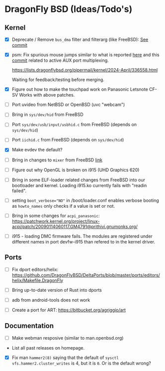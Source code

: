 # DragonFly BSD (Ideas/Todo's)

## Kernel

- [x] Deprecate / Remove `bus_dma` filter and filterarg (like FreeBSD):
  [See commit](https://gitweb.dragonflybsd.org/dragonfly.git/commit/030b0c8c4cf27c560ccec70410c8e21934ae677d)

- [x] psm: Fix spurious mouse jumps similar to what is reported
  [here][bug-psm-spurious] and this [commit][active-aux-port-mux] related to
  active AUX port multiplexing.

  https://lists.dragonflybsd.org/pipermail/kernel/2024-April/336558.html

  Waiting for feedback/testing before merging.

- [x] Figure out how to make the touchpad work on Panasonic Letsnote CF-SV
      Works with above patches.

- [ ] Port uvideo from NetBSD or OpenBSD (uvc "webcam")

- [ ] Bring in `sys/dev/hid` from FreeBSD

- [ ] Port `sys/dev/usb/input/usbhid.c` from FreeBSD (depends on `sys/dev/hid`)

- [ ] Port `iichid.c` from FreeBSD (depends on `sys/dev/hid`)

- [x] Make evdev the default?

- [ ] Bring in changes to `mixer` from FreeBSD
  [link](https://wiki.freebsd.org/SummerOfCode2021Projects/SoundMixerImprovements)

- [ ] Figure out why OpenGL is broken on i915 (UHD Graphics 620)

- [ ] Bring in some ELF-loader related changes from FreeBSD into
      our bootloader and kernel. Loading i915.ko currently fails with
      "readin failed".

- [ ] setting `boot_verbose="NO"` in /boot/loader.conf
      enables verbose booting as `howto_names` only checks if a value
      is set or not.

- [ ] Bring in some changes for `acpi_panasonic`: https://patchwork.kernel.org/project/linux-acpi/patch/20090114060117.GM4791@prithivi.gnumonks.org/

- [ ] i915 - loading DMC firmware fails. The modules are registered under different
      names in port devfw-i915 than refered to in the kernel driver.

## Ports

- [ ] Fix dport editors/helix:
      https://github.com/DragonFlyBSD/DeltaPorts/blob/master/ports/editors/helix/Makefile.DragonFly

- [ ] Bring up-to-date version of Rust into dports

- [ ] adb from android-tools does not work

- [ ] Create a port for ART: https://bitbucket.org/agriggio/art

## Documentation

- [ ] Make webman resposive (similar to man.openbsd.org)

- List all past releases on homepage.

- [x] Fix man `hammer2(8)` saying that the default of `sysctl
  vfs.hammer2.cluster_writes` is 4, but it is `0`. Or is the default wrong?


[bug-psm-spurious]: https://bugs.freebsd.org/bugzilla/show_bug.cgi?id=231058
[active-aux-port-mux]: https://svnweb.freebsd.org/base?view=revision&revision=340913
